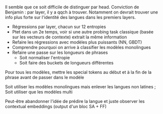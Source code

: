 Il semble que ce soit difficile de distinguer par head.
Conviction de Benjamin : par layer, il y a qqch à trouver. Notamment on devrait trouver une info plus forte sur l'identité des langues dans les premiers layers.

- Régressions par layer, chacun sur 12 entropies
- Ptet dans un 2e temps, voir si une autre probing task classique (basée sur les vecteurs de contexte) extrait la même information
- Refaire les régressions avec modèles plus puissants (NN, GBDT)
- Comprendre pourquoi on arrive à classifier les modèles monolingues
- Refaire une passe sur les longueurs de phrases
    - Soit normaliser l'entropie
    - Soit faire des buckets de longueurs différentes

Pour tous les modèles, mettre les special tokens au début et à la fin de la phrase avant de passer dans le modèle

Soit utiliser les modèles monolingues mais enlever les langues non latines ;
Soit utiliser que les modèles multi

Peut-être abandonner l'idée de prédire la langue et juste observer les contextual embeddings (output d'un bloc SA + FF)
